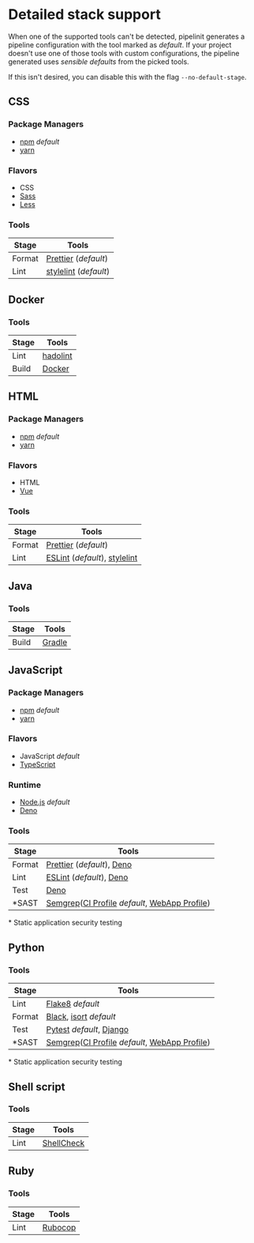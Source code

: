 # Detailed stack support

When one of the supported tools can't be detected, pipelinit generates a
pipeline configuration with the tool marked as _default_. If your project
doesn't use one of those tools with custom configurations, the pipeline
generated uses _sensible defaults_ from the picked tools.

If this isn't desired, you can disable this with the flag `--no-default-stage`.

## CSS

### Package Managers

- [npm](https://www.npmjs.com/) _default_
- [yarn](https://yarnpkg.com/)

### Flavors

- CSS
- [Sass](https://sass-lang.com/)
- [Less](https://lesscss.org/)

### Tools

| Stage  | Tools                                          |
| ------ | ---------------------------------------------- |
| Format | [Prettier](https://prettier.io/) (_default_)   |
| Lint   | [stylelint](https://stylelint.io/) (_default_) |

## Docker

### Tools

| Stage  | Tools                                                                 |
| ------ | --------------------------------------------------------------------- |
| Lint   | [hadolint](https://github.com/hadolint/hadolint)                      |
| Build  | [Docker](https://docs.docker.com/engine/reference/commandline/build/) |

## HTML

### Package Managers

- [npm](https://www.npmjs.com/) _default_
- [yarn](https://yarnpkg.com/)

### Flavors

- HTML
- [Vue](https://v3.vuejs.org/guide/single-file-component.html)

### Tools

| Stage  | Tools                                                                         |
| ------ | ----------------------------------------------------------------------------- |
| Format | [Prettier](https://prettier.io/) (_default_)                                  |
| Lint   | [ESLint](https://eslint.org/) (_default_), [stylelint](https://stylelint.io/) |

## Java

### Tools

| Stage  | Tools                         |
| ------ | ----------------------------- |
| Build  | [Gradle](https://gradle.org/) |

## JavaScript

### Package Managers

- [npm](https://www.npmjs.com/) _default_
- [yarn](https://yarnpkg.com/)

### Flavors

- JavaScript _default_
- [TypeScript](https://www.typescriptlang.org/)

### Runtime

- [Node.js](https://nodejs.org/) _default_
- [Deno](https://deno.land/)

### Tools

| Stage  | Tools                                                                                                                         |
| ------ | ----------------------------------------------------------------------------------------------------------------------------- |
| Format | [Prettier](https://prettier.io/) (_default_), [Deno](https://deno.land/manual@v1.13.1/tools/formatter)                        |
| Lint   | [ESLint](https://eslint.org/) (_default_), [Deno](https://deno.land/manual@v1.13.1/tools/linter)                              |
| Test   | [Deno](https://deno.land/manual@v1.13.1/testing)                                                                              |
| *SAST  | [Semgrep](https://semgrep.dev/)([CI Profile](https://semgrep.dev/p/ci)  _default_, [WebApp Profile](https://semgrep.dev/p/owasp-top-ten))|

\* Static application security testing

## Python

### Tools

| Stage  | Tools                                                                                                                         |
| ------ | ----------------------------------------------------------------------------------------------------------------------------- |
| Lint   | [Flake8](https://flake8.pycqa.org/) _default_                                                                                 |
| Format | [Black](https://black.readthedocs.io/en/stable/), [isort](https://pycqa.github.io/isort/) _default_                           |
| Test   | [Pytest](https://docs.pytest.org/en/6.2.x/)  _default_, [Django](https://docs.djangoproject.com/en/4.0/topics/testing/)       |
| *SAST  | [Semgrep](https://semgrep.dev/)([CI Profile](https://semgrep.dev/p/ci)  _default_, [WebApp Profile](https://semgrep.dev/p/owasp-top-ten))|

\* Static application security testing

## Shell script

### Tools

| Stage  | Tools                                     |
| ------ | ----------------------------------------- |
| Lint   | [ShellCheck](https://www.shellcheck.net/) |


## Ruby

### Tools

| Stage     | Tools                                        |
| --------- | -------------------------------------------- |
| Lint      | [Rubocop](https://docs.rubocop.org/rubocop/) |
